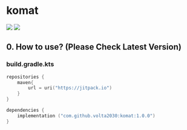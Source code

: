 # komat
[![](https://jitpack.io/v/volta2030/komat.svg)](https://jitpack.io/#volta2030/bumblebee)
[![](https://jitpack.io/v/volta2030/komat/month.svg)](https://jitpack.io/#volta2030/bumblebee)

## 0. How to use? (Please Check Latest Version)

### build.gradle.kts
```kotlin
repositories {
    maven{
        url = uri("https://jitpack.io")
    }
}

dependencies {
    implementation ("com.github.volta2030:komat:1.0.0")
}

```